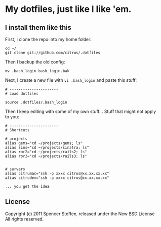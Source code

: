 My dotfiles, just like I like 'em.
==================================

I install them like this
------------------------

First, I clone the repo into my home folder:

    cd ~/
    git clone git://github.com/citrus/.dotfiles
    
    
Then I backup the old config:

    mv .bash_login bash_login.bak
    
    
Next, I create a new file with `vi .bash_login` and paste this stuff:

    # ----------------------
    # Load dotfiles

    source .dotfiles/.bash_login


Then I keep editing with some of my own stuff... Stuff that might not apply to you:

    # ----------------------
    # Shortcuts

    # projects
    alias gems="cd ~/projects/gems; ls"
    alias sins="cd ~/projects/sinatra; ls"
    alias ror2="cd ~/projects/rails2; ls"
    alias ror3="cd ~/projects/rails3; ls"
    
    
    # servers
    alias citrumac="ssh -p xxxx citrus@xx.xx.xx.xx"
    alias citrudev="ssh -p xxxx citrus@xx.xx.xx.xx"

    ... you get the idea


License
-------

Copyright (c) 2011 Spencer Steffen, released under the New BSD License All rights reserved.